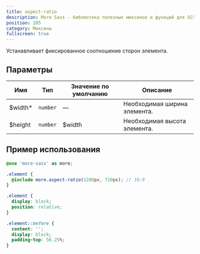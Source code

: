 ```yaml
---
title: aspect-ratio
description: More Sass - библиотека полезных миксинов и функций для SCSS.
position: 205
category: Миксины
fullscreen: true
---
```


Устанавливает фиксированное соотношение сторон элемента.

## Параметры

| Имя                                       | Тип      | Значение по умолчанию | Описание                     |
|-------------------------------------------|----------|-----------------------|------------------------------|
| $width<span class="text-red-600">*</span> | `number` | —                     | Необходимая ширина элемента. |
| $height                                   | `number` | $width                | Необходимая высота элемента. |

## Пример использования

<code-group>
  
  <code-block label="SCSS" active>
  
  ```scss
  @use 'more-sass' as more;
  
  .element {
  	@include more.aspect-ratio(1280px, 720px); // 16:9
  }
  ```
  
  </code-block>
  
  <code-block label="Результат">
  
  ```css
  .element {
  	display: block;
  	position: relative;
  }
  
  .element::before {
  	content: '';
  	display: block;
  	padding-top: 56.25%;
  }
  ```
  
  </code-block>
  
</code-group>
